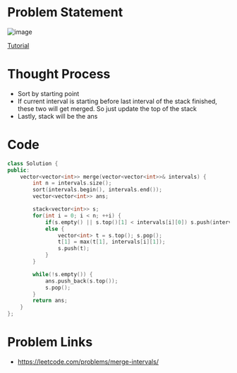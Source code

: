 # Problem Statement

![image](https://user-images.githubusercontent.com/10897423/139541176-6a05bbd1-6d27-4f43-8b60-77963c921448.png)

[Tutorial](https://www.youtube.com/watch?v=QlaDyZTCAbM&list=PL-Jc9J83PIiEyUGT3S8zPdTMYojwZPLUM&index=24)

# Thought Process
- Sort by starting point
- If current interval is starting before last interval of the stack finished, these two will get merged. So just update the top of the stack
- Lastly, stack will be the ans

# Code
```cpp
class Solution {
public:
    vector<vector<int>> merge(vector<vector<int>>& intervals) {
        int n = intervals.size();
        sort(intervals.begin(), intervals.end());
        vector<vector<int>> ans;

        stack<vector<int>> s;
        for(int i = 0; i < n; ++i) {
            if(s.empty() || s.top()[1] < intervals[i][0]) s.push(intervals[i]);
            else {
                vector<int> t = s.top(); s.pop();
                t[1] = max(t[1], intervals[i][1]);
                s.push(t);
            }
        }

        while(!s.empty()) {
            ans.push_back(s.top());
            s.pop();
        }
        return ans;
    }
};
```

# Problem Links
- https://leetcode.com/problems/merge-intervals/
